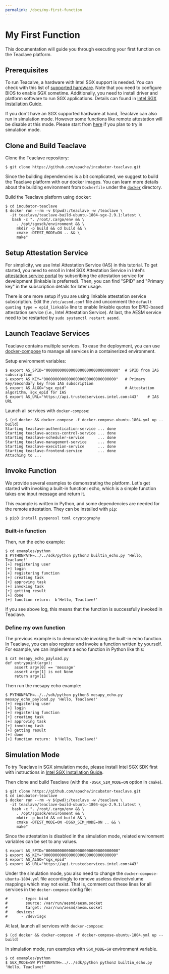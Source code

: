 ```yaml
---
permalink: /docs/my-first-function
---
```


# My First Function

This documentation will guide you through executing your first function on the
Teaclave platform.

## Prerequisites

To run Teacalve, a hardware with Intel SGX support is needed. You can
check with this list of [supported hardware](https://github.com/ayeks/SGX-hardware).
Note that you need to configure BIOS to enable SGX sometime. Additionally, you
need to install driver and platform software to run SGX applications. Details
can found in
[Intel SGX Installation Guide](https://download.01.org/intel-sgx/sgx-linux/2.9/docs/Intel_SGX_Installation_Guide_Linux_2.9_Open_Source.pdf).

If you don't have an SGX supported hardware at hand, Teaclave can also run in
simulation mode. However some functions like remote attestation will be disable
at this mode. Please start from [here](#simulation-mode) if you plan to try in
simulation mode.

## Clone and Build Teaclave

Clone the Teaclave repository:

```
$ git clone https://github.com/apache/incubator-teaclave.git
```

Since the building dependencies is a bit complicated, we suggest to build the
Teaclave platform with our docker images. You can learn more details about the
building environment from `Dockerfile` under the [`docker`](../docker)
directory.

Build the Teaclave platform using docker:

```
$ cd incubator-teaclave
$ docker run --rm -v $(pwd):/teaclave -w /teaclave \
  -it teaclave/teaclave-build-ubuntu-1804-sgx-2.9.1:latest \
   bash -c ". /root/.cargo/env && \
     . /opt/sgxsdk/environment && \
     mkdir -p build && cd build && \
     cmake -DTEST_MODE=ON .. && \
     make"
```

## Setup Attestation Service

For simplicity, we use Intel Attestation Service (IAS) in this tutorial. To get
started, you need to enroll in Intel SGX Attestation Service in
Intel's [attestation service portal](https://api.portal.trustedservices.intel.com/EPID-attestation)
by subscribing the attestation service for development (linkable is preferred).
Then, you can find "SPID" and "Primary key" in the subscription details for
later usage.

There is one more setup if you are using linkable attestation service subscription.
Edit the `/etc/aesmd.conf` file and uncomment
the `default quoting type = epid_linkable` line to enable linkable quotes for EPID-based attestation service
(i.e., Intel Attestation Service). At last, the AESM service need to be restarted by
`sudo systemctl restart aesmd`.

## Launch Teaclave Services

Teaclave contains multiple services. To ease the deployment, you can use
[docker-compose](https://docs.docker.com/compose/) to manage all services in a
containerized environment.

Setup environment variables:

```
$ export AS_SPID="00000000000000000000000000000000"  # SPID from IAS subscription
$ export AS_KEY="00000000000000000000000000000000"   # Primary key/Secondary key from IAS subscription
$ export AS_ALGO="sgx_epid"                          # Attestation algorithm, sgx_epid for IAS
$ export AS_URL="https://api.trustedservices.intel.com:443"    # IAS URL
```

Launch all services with `docker-compose`:

```
$ (cd docker && docker-compose -f docker-compose-ubuntu-1804.yml up --build)
Starting teaclave-authentication-service ... done
Starting teaclave-access-control-service ... done
Starting teaclave-scheduler-service      ... done
Starting teaclave-management-service     ... done
Starting teaclave-execution-service      ... done
Starting teaclave-frontend-service       ... done
Attaching to ...
```

## Invoke Function

We provide several examples to demonstrating the platform. Let's get started
with invoking a built-in function: echo, which is a simple function takes one
input message and return it.

This example is written in Python, and some dependencies are needed for the
remote attestation. They can be installed with `pip`:

```
$ pip3 install pyopenssl toml cryptography
```

### Built-in function

Then, run the echo example:

```
$ cd examples/python
$ PYTHONPATH=../../sdk/python python3 builtin_echo.py 'Hello, Teaclave!'
[+] registering user
[+] login
[+] registering function
[+] creating task
[+] approving task
[+] invoking task
[+] getting result
[+] done
[+] function return:  b'Hello, Teaclave!'
```

If you see above log, this means that the function is successfully invoked in Teaclave.

### Define my own function

The previous example is to demonstrate invoking the built-in echo function. In
Teaclave, you can also register and invoke a function written by yourself.
For example, we can implement a echo function in Python like this:

```
$ cat mesapy_echo_payload.py
def entrypoint(argv):
    assert argv[0] == 'message'
    assert argv[1] is not None
    return argv[1]
```

Then run the mesapy echo example:
```
$ PYTHONPATH=../../sdk/python python3 mesapy_echo.py mesapy_echo_payload.py 'Hello, Teaclave!'
[+] registering user
[+] login
[+] registering function
[+] creating task
[+] approving task
[+] invoking task
[+] getting result
[+] done
[+] function return:  b'Hello, Teaclave!'
```

## Simulation Mode
To try Teaclave in SGX simulation mode, please install Intel SGX SDK first with instructions in
[Intel SGX Installation Guide](https://download.01.org/intel-sgx/sgx-linux/2.9/docs/Intel_SGX_Installation_Guide_Linux_2.9_Open_Source.pdf).

Then clone and build Teaclave (with the `-DSGX_SIM_MODE=ON` option in `cmake`).

```
$ git clone https://github.com/apache/incubator-teaclave.git
$ cd incubator-teaclave
$ docker run --rm -v $(pwd):/teaclave -w /teaclave \
  -it teaclave/teaclave-build-ubuntu-1804-sgx-2.9.1:latest \
   bash -c ". /root/.cargo/env && \
     . /opt/sgxsdk/environment && \
     mkdir -p build && cd build && \
     cmake -DTEST_MODE=ON -DSGX_SIM_MODE=ON .. && \
     make"
```

Since the attestation is disabled in the simulation mode, related environment
variables can be set to any values.

```
$ export AS_SPID="00000000000000000000000000000000"
$ export AS_KEY="00000000000000000000000000000000"
$ export AS_ALGO="sgx_epid"
$ export AS_URL="https://api.trustedservices.intel.com:443"
```

Under the simulation mode, you also need to change the
`docker-compose-ubuntu-1804.yml` file accordingly to remove useless
device/volume mappings which may not exist. That is, comment out these lines for
all services in the `docker-compose` config file:

```
#      - type: bind
#        source: /var/run/aesmd/aesm.socket
#        target: /var/run/aesmd/aesm.socket
#    devices:
#      - /dev/isgx
```

At last, launch all services with `docker-compose`:

```
$ (cd docker && docker-compose -f docker-compose-ubuntu-1804.yml up --build)
```

In simulation mode, run examples with `SGX_MODE=SW` environment variable.

```
$ cd examples/python
$ SGX_MODE=SW PYTHONPATH=../../sdk/python python3 builtin_echo.py 'Hello, Teaclave!'
```
